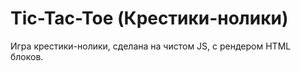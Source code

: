 # Tic-Tac-Toe (Крестики-нолики)
Игра крестики-нолики, сделана на чистом JS, с рендером HTML блоков.
